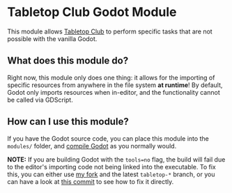 # Tabletop Club Godot Module

This module allows [Tabletop Club](https://github.com/drwhut/tabletop-club) to
perform specific tasks that are not possible with the vanilla Godot.

## What does this module do?

Right now, this module only does one thing: it allows for the importing of
specific resources from anywhere in the file system **at runtime**! By default,
Godot only imports resources when in-editor, and the functionality cannot be
called via GDScript.

## How can I use this module?

If you have the Godot source code, you can place this module into the `modules/`
folder, and
[compile Godot](https://docs.godotengine.org/en/stable/development/compiling/index.html)
as you normally would.

**NOTE:** If you are building Godot with the `tools=no` flag, the build will
fail due to the editor's importing code not being linked into the executable.
To fix this, you can either use [my fork](https://github.com/drwhut/godot) and
the latest `tabletop-*` branch, or you can have a look at
[this commit](https://github.com/drwhut/godot/commit/ff5752d23035bc4e4e2da3d4d0d8e8f28691accf)
to see how to fix it directly.
